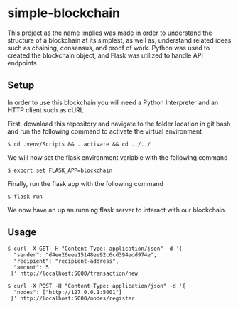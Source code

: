 # simple-blockchain
This project as the name implies was made in order to understand the structure of a blockchain at its simplest, as well as, understand related ideas such as chaining, consensus, and proof of work. Python was used to created the blockchain object, and Flask was utilized to handle API endpoints.

## Setup 
In order to use this blockchain you will need a Python Interpreter and an HTTP client such as cURL.

First, download this repository and navigate to the folder location in git bash and run the following command to activate the virtual environment
```
$ cd .venv/Scripts && . activate && cd ../../
```
We will now set the flask environment variable with the following command
```
$ export set FLASK_APP=blockchain
```
Finally, run the flask app with the following command 
```
$ flask run
```
We now have an up an running flask server to interact with our blockchain.

## Usage


```
$ curl -X GET -H "Content-Type: application/json" -d '{
  "sender": "d4ee26eee15148ee92c6cd394edd974e",
  "recipient": "recipient-address",
  "amount": 5
 }' http://localhost:5000/transaction/new
```

```
$ curl -X POST -H "Content-Type: application/json" -d '{
  "nodes": ["http://127.0.0.1:5001"]
 }' http://localhost:5000/nodes/register
```
